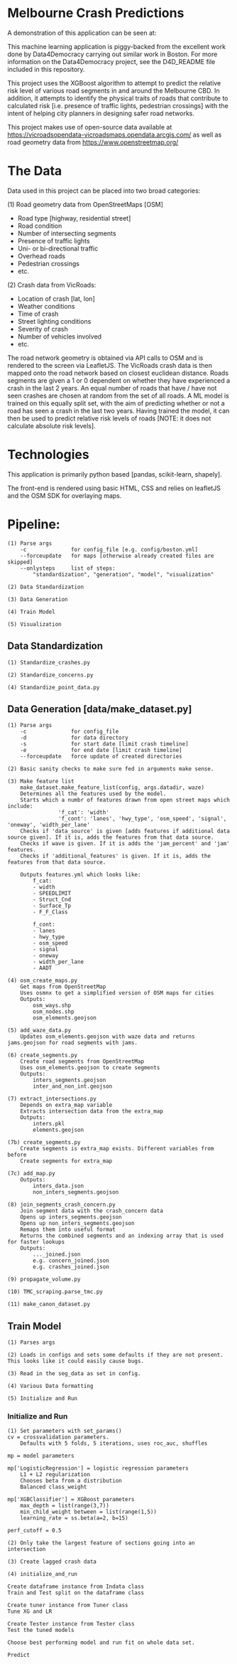 # Melbourne Crash Predictions

A demonstration of this application can be seen at: 

This machine learning application is piggy-backed from the excellent work done by Data4Democracy carrying out similar work in Boston. 
For more information on the Data4Democracy project, see the D4D_README file included in this repository.

This project uses the XGBoost algorithm to attempt to predict the relative risk level of various road segments in and around the Melbourne CBD.
In addition, it attempts to identify the physical traits of roads that contribute to calculated risk [i.e. presence of traffic lights, pedestrian crossings] with the intent of helping city planners in designing safer road networks.

This project makes use of open-source data available at https://vicroadsopendata-vicroadsmaps.opendata.arcgis.com/ as well as road geometry data from https://www.openstreetmap.org/

# The Data

Data used in this project can be placed into two broad categories:

(1) Road geometry data from OpenStreetMaps [OSM]
- Road type [highway, residential street]
- Road condition
- Number of intersecting segments
- Presence of traffic lights
- Uni- or bi-directional traffic
- Overhead roads
- Pedestrian crossings
- etc.

(2) Crash data from VicRoads:
- Location of crash [lat, lon]
- Weather conditions
- Time of crash
- Street lighting conditions
- Severity of crash
- Number of vehicles involved
- etc.

The road network geometry is obtained via API calls to OSM and is rendered to the screen via LeafletJS.
The VicRoads crash data is then mapped onto the road network based on closest euclidean distance.
Roads segments are given a 1 or 0 dependent on whether they have experienced a crash in the last 2 years.
An equal number of roads that have / have not seen crashes are chosen at random from the set of all roads.
A ML model is trained on this equally split set, with the aim of predicting whether or not a road has seen a crash in the last two years.
Having trained the model, it can then be used to predict relative risk levels of roads [NOTE: it does not calculate absolute risk levels].

# Technologies

This application is primarily python based [pandas, scikit-learn, shapely]. 

The front-end is rendered using basic HTML, CSS and relies on leafletJS and the OSM SDK for overlaying maps.

# Pipeline:

    (1) Parse args
        -c              for config_file [e.g. config/boston.yml]
        --forceupdate   for maps [otherwise already created files are skipped]
        --onlysteps     list of steps:
            "standardization", "generation", "model", "visualization"

    (2) Data Standardization

    (3) Data Generation

    (4) Train Model

    (5) Visualization


## Data Standardization

    (1) Standardize_crashes.py

    (2) Standardize_concerns.py

    (4) Standardize_point_data.py

## Data Generation [data/make_dataset.py]

    (1) Parse args
        -c              for config_file
        -d              for data directory
        -s              for start date [limit crash timeline]
        -e              for end date [limit crash timeline]
        --forceupdate   force update of created directories

    (2) Basic sanity checks to make sure fed in arguments make sense.

    (3) Make feature list
        make_dataset.make_feature_list(config, args.datadir, waze)
        Determines all the features used by the model.
        Starts which a numbr of features drawn from open street maps which include:
                    'f_cat': 'width'
                    'f_cont': 'lanes', 'hwy_type', 'osm_speed', 'signal', 'oneway', 'width_per_lane'
        Checks if 'data_source' is given [adds features if additional data source given]. If it is, adds the features from that data source.
        Checks if wave is given. If it is adds the 'jam_percent' and 'jam' features.
        Checks if 'additional_features' is given. If it is, adds the features from that data source.

        Outputs features.yml which looks like:
            f_cat:
            - width
            - SPEEDLIMIT
            - Struct_Cnd
            - Surface_Tp
            - F_F_Class
            
            f_cont:
            - lanes
            - hwy_type
            - osm_speed
            - signal
            - oneway
            - width_per_lane
            - AADT

    (4) osm_create_maps.py
        Get maps from OpenStreetMap
        Uses osmnx to get a simplified version of OSM maps for cities
        Outputs:
            osm_ways.shp
            osm_nodes.shp
            osm_elements.geojson

    (5) add_waze_data.py
        Updates osm_elements.geojson with waze data and returns jams.geojson for road segments with jams.

    (6) create_segments.py
        Create road segments from OpenStreetMap
        Uses osm_elements.geojson to create segments
        Outputs:
            inters_segments.geojson
            inter_and_non_int.geojson

    (7) extract_intersections.py
        Depends on extra_map variable
        Extracts intersection data from the extra_map
        Outputs:
            inters.pkl
            elements.geojson

    (7b) create_segments.py
        Create segments is extra_map exists. Different variables from before
        Create segments for extra_map

    (7c) add_map.py
        Outputs:
            inters_data.json
            non_inters_segments.geojson

    (8) join_segments_crash_concern.py
        Join segment data with the crash_concern data
        Opens up inters_segments.geojson
        Opens up non_inters_segments.geojson
        Remaps them into useful format
        Returns the combined segments and an indexing array that is used for faster lookups
        Outputs:
            ..._joined.json
            e.g. concern_joined.json
            e.g. crashes_joined.json

    (9) propagate_volume.py

    (10) TMC_scraping.parse_tmc.py

    (11) make_canon_dataset.py

## Train Model

    (1) Parses args

    (2) Loads in configs and sets some defaults if they are not present. This looks like it could easily cause bugs.

    (3) Read in the seg_data as set in config.

    (4) Various Data formatting

    (5) Initialize and Run

### Initialize and Run

    (1) Set parameters with set_params()
    cv = crossvalidation parameters.
        Defaults with 5 folds, 5 iterations, uses roc_auc, shuffles

    mp = model parameters

    mp['LogisticRegression'] = logistic regression parameters
        L1 + L2 regularization
        Chooses beta from a distribution
        Balanced class_weight

    mp['XGBClassifier'] = XGBoost parameters
        max_depth = list(range(3,7))
        min_child_weight between = list(range(1,5))
        learning_rate = ss.beta(a=2, b=15)

    perf_cutoff = 0.5

    (2) Only take the largest feature of sections going into an intersection

    (3) Create lagged crash data

    (4) initialize_and_run

    Create dataframe instance from Indata class
    Train and Test split on the dataframe class

    Create tuner instance from Tuner class
    Tune XG and LR

    Create Tester instance from Tester class
    Test the tuned models

    Choose best performing model and run fit on whole data set.

    Predict



